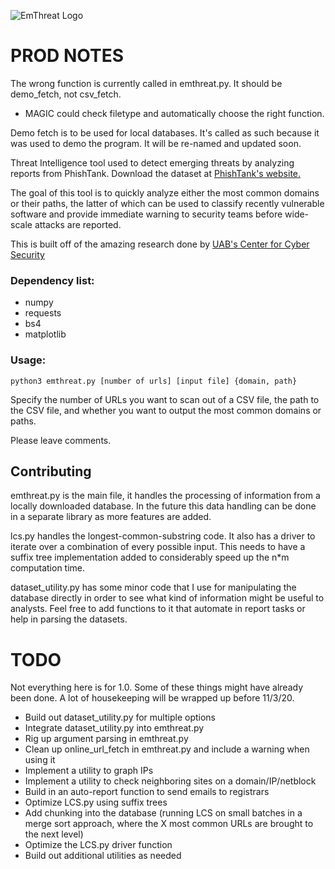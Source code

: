 ![EmThreat Logo](https://imgur.com/Hv703W4.png)

# PROD NOTES

The wrong function is currently called in emthreat.py. It should be demo_fetch, not csv_fetch.

- MAGIC could check filetype and automatically choose the right function.

Demo fetch is to be used for local databases. It's called as such because it was used to demo the program. It will be re-named and updated soon.


Threat Intelligence tool used to detect emerging threats by analyzing reports from PhishTank. Download the dataset at [PhishTank's website.](https://www.phishtank.com/developer_info.php)

The goal of this tool is to quickly analyze either the most common domains or their paths, the latter of which can be used to classify recently vulnerable software and provide immediate warning to security teams before wide-scale attacks are reported.

This is built off of the amazing research done by [UAB's Center for Cyber Security](https://www.uab.edu/cas/thecenter/images/Documents/Identifying-Vulnerable-Websites-by-Analysis-of-Common-Strings-in-Phishing-URLs.pdf)

### Dependency list:
- numpy
- requests
- bs4
- matplotlib

### Usage:
`python3 emthreat.py [number of urls] [input file] {domain, path}`

Specify the number of URLs you want to scan out of a CSV file, the path to the CSV file, and whether you want to output the most common domains or paths.

Please leave comments.

## Contributing
emthreat.py is the main file, it handles the processing of information from a locally downloaded database. In the future this data handling can be done in a separate library as more features are added.

lcs.py handles the longest-common-substring code. It also has a driver to iterate over a combination of every possible input. This needs to have a suffix tree implementation added to considerably speed up  the n\*m computation time.

dataset_utility.py has some minor code that I use for manipulating the database directly in order to see what kind of information might be useful to analysts. Feel free to add functions to it that automate in report tasks or help in parsing the datasets. 

# TODO
Not everything here is for 1.0. Some of these things might have already been done. A lot of housekeeping will be wrapped up before 11/3/20. 

- Build out dataset_utility.py for multiple options
- Integrate dataset_utility.py into emthreat.py
- Rig up argument parsing in emthreat.py
- Clean up online_url_fetch in emthreat.py and include a warning when using it
- Implement a utility to graph IPs
- Implement a utility to check neighboring sites on a domain/IP/netblock
- Build in an auto-report function to send emails to registrars
- Optimize LCS.py using suffix trees
- Add chunking into the database (running LCS on small batches in a merge sort approach, where the X most common URLs are brought to the next level)
- Optimize the LCS.py driver function
- Build out additional utilities as needed
